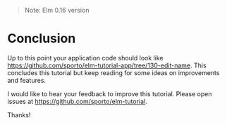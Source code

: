 > Note: Elm 0.16 version

# Conclusion

Up to this point your application code should look like <https://github.com/sporto/elm-tutorial-app/tree/130-edit-name>. This concludes this tutorial but keep reading for some ideas on improvements and features.

I would like to hear your feedback to improve this tutorial. Please open issues at <https://github.com/sporto/elm-tutorial>.

Thanks!

